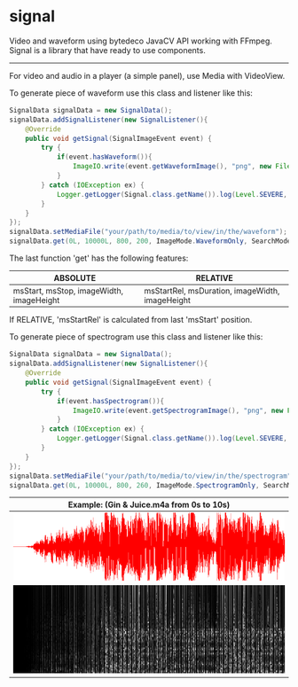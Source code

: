 # signal
Video and waveform using bytedeco JavaCV API working with FFmpeg.
Signal is a library that have ready to use components.

---

For video and audio in a player (a simple panel), use Media with VideoView.

To generate piece of waveform use this class and listener like this:
```java
SignalData signalData = new SignalData();
signalData.addSignalListener(new SignalListener(){
    @Override
    public void getSignal(SignalImageEvent event) {
        try {
            if(event.hasWaveform()){
                ImageIO.write(event.getWaveformImage(), "png", new File("your/path/to/png"));
            }
        } catch (IOException ex) {
            Logger.getLogger(Signal.class.getName()).log(Level.SEVERE, null, ex);
        }
    }
});
signalData.setMediaFile("your/path/to/media/to/view/in/the/waveform");
signalData.get(0L, 10000L, 800, 200, ImageMode.WaveformOnly, SearchMode.Absolute);
```
The last function 'get' has the following features:

| ABSOLUTE | RELATIVE |
| ---- | ---- |
| msStart, msStop, imageWidth, imageHeight | msStartRel, msDuration, imageWidth, imageHeight |

If RELATIVE, 'msStartRel' is calculated from last 'msStart' position.

To generate piece of spectrogram use this class and listener like this:
```java
SignalData signalData = new SignalData();
signalData.addSignalListener(new SignalListener(){
    @Override
    public void getSignal(SignalImageEvent event) {
        try {
            if(event.hasSpectrogram()){
                ImageIO.write(event.getSpectrogramImage(), "png", new File("your/path/to/png"));
            }
        } catch (IOException ex) {
            Logger.getLogger(Signal.class.getName()).log(Level.SEVERE, null, ex);
        }
    }
});
signalData.setMediaFile("your/path/to/media/to/view/in/the/spectrogram");
signalData.get(0L, 10000L, 800, 260, ImageMode.SpectrogramOnly, SearchMode.Absolute);
```

| Example: (Gin & Juice.m4a from 0s to 10s) |
| ---- |
| ![Gin & Juice.m4a from 0s to 10s.](https://github.com/TW2/signal/blob/main/data/essai.png) |
| ![Gin & Juice.m4a from 0s to 10s.](https://github.com/TW2/signal/blob/main/data/essai2.png) |

